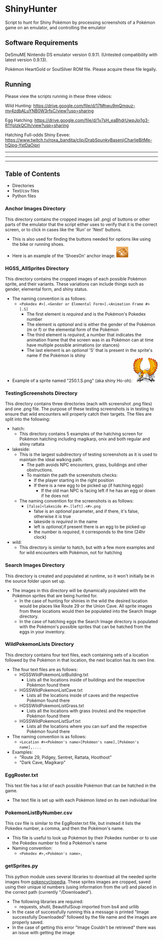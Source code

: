 # ShinyHunter
Script to hunt for Shiny Pokémon by processing screenshots of a Pokémon game on an emulator, and controlling the emulator

## Software Requirements
DeSmuME Nintendo DS emulator version 0.9.11. (Untested compatibility with latest version 0.9.13).

Pokémon HeartGold or SoulSilver ROM file.  Please acquire these file legally.

## Running
Please view the scripts running in these three videos:

Wild Hunting: https://drive.google.com/file/d/17Mhwu9mQmquz-my4zdbALuYNB0W3rfsC/view?usp=sharing

Egg Hatching: https://drive.google.com/file/d/1v7sH_eaBhdrUwpJpi1g3-R1YpIzkQCIh/view?usp=sharing

Hatching Full-odds Shiny Eevee: https://www.twitch.tv/roxa_bandita/clip/DrabSpunkyBasenjiCharlieBitMe-hQipg-YstDaOipri

---
***
___

## Table of Contents
* Directories
* Text/csv files
* Python files

### Anchor Images Directory
This directory contains the cropped images (all .png) of buttons or other parts of the emulator that the script either uses to 
verify that it is the correct screen, or to click in cases like the 'Run' or 'Next' buttons. 
   * This is also used for finding the buttons needed for options like using the bike or running shoes.
   * Here is an example of the 'ShoesOn' anchor image:
   ![Shoes On image](/AnchorImages/ShoesOn.png "ShoesOn")

### HGSS_AllSprites Directory
This directory contains the cropped images of each possible Pokémon sprite, and their variants. These variations can 
include things such as gender, elemental form, and shiny status. 
 * The naming convention is as follows:
   * `<Pokedex #>[.<Gender or Elemental Form>].<Animation Frame #>[.S]`
     * The first element is *required* and is the Pokémon's Pokedex number
     * The element is *optional* and is either the gender of the Pokémon (m or f) or the elemental form of the Pokémon
     * The third element is *required*, a number that indicates the animation frame that the screen was in as Pokémon can 
     at time have multiple possible animations (or stances)
     * The last element is an *optional* 'S' that is present in the sprite's name if the Pokémon is shiny
 * Example of a sprite named "250.1.S.png" (aka shiny Ho-oh):
 ![Shiny Ho oh](/HGSS_AllSprites/250.1.S.png "Shiny Ho oh")

### TestingScreenshots Directory
This directory contains three directories (each with screenshot .png files) and one .png file. The purpose of these 
testing screenshots is in testing to ensure that wild encounters will properly catch their targets. The files are split
into the following:
 * hatch:
   * This directory contains 5 examples of the hatching screen for Pokémon hatching including magikarp, onix and both regular
   and shiny rattata
 * lakeside:
   * This is the largest subdirectory of testing screenshots as it is used to maintain the ideal walking path.
     * The path avoids NPC encounters, grass, buildings and other obstructions. 
     * To maintain the path the screenshots checks:
       * If the player starting in the right position
       * If there is a new egg to be picked up (if hatching eggs)
         * If the old man NPC is facing left if he has an egg or down if he does not
   * The naming convention for the screenshots is as follows:
     * `[false]<lakeside #>.[left].<#>.png`
       * false is an *optional* parameter, and if there, it's false, otherwise it is true
       * lakeside is *required* in the name
       * left is *optional*,if present there is an egg to be picked up
       * the number is *required*, it corresponds to the time (24hr clock)
 * wild:
   * This directory is similar to hatch, but with a few more examples and for wild encounters with Pokémon, not for hatching
     


### Search Images Directory 
This directory is created and populated at runtime, so it won't initially be in the source folder upon set up. 
   * The images in this directory will be dynamically populated with the Pokémon sprites that are being hunted for.
     * In the case of hunting for shinies in the wild the desired location would be places like Route 29 or the Union
     Cave. All sprite images from these locations would then be populated into the Search Image directory.
     * In the case of hatching eggs the Search Image directory is populated with the Pokémon's possible sprites that can
     be hatched from the eggs in your inventory.

### WildPokemonLists Directory 
This directory contains four text files, each containing sets of a location followed by the Pokémon in that location, the 
next location has its own line.
   * The four text files are as follows:
     * HGSSWildPokemonListBuilding.txt
       * Lists all the locations inside of buildings and the respective Pokémon found there 
     * HGSSWildPokemonListCave.txt
       * Lists all the locations inside of caves and the respective Pokémon found there
     * HGSSWildPokemonListGrass.txt
       * Lists all the locations with grass (routes) and the respective Pokémon found there
     * HGSSWildPokemonListSurf.txt
       * Lists all the locations where you can surf and the respective Pokémon found there
   * The naming convention is as follows:
     * `<Location #><Pokémon's name>[Pokémon's name],[Pokémon's name],....`
   * Examples:
     * "Route 29, Pidgey, Sentret, Rattata, Hoothoot"
     * "Dark Cave, Magikarp"

### EggRoster.txt
This text file has a list of each possible Pokémon that can be hatched in the game.
   * The text file is set up with each Pokémon listed on its own individual line 

### PokemonListByNumber.csv
This csv file is similar to the EggRoster.txt file, but instead it lists the Pokedex number, a comma, and then 
the Pokémon's name. 
   * This file is useful to look up Pokémon by their Pokedex number or to use the Pokedex number to find a Pokémon's name
   * Naming convention:
     * `<Pokedex #>,<Pokémon's name>,`

### getSprites.py
This python module uses several libraries to download all the needed sprite images from [pokencyclopedia](https://pokencyclopedia.info/). 
These sprites images are cropped, saved using their  unique id numbers (using information from the url) and placed in the 
correct path (currently "/Downloaded"). 
* The following libraries are required:
  * requests, shutil, BeautifulSoup imported from bs4 and urllib
* In the case of successfully running this a message is printed "Image successfully Downloaded" followed by the file
name and the images are properly saved.
* In the case of getting this error "Image Couldn't be retrieved" there was an issue with getting the image